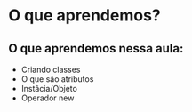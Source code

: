 # O que aprendemos?


## O que aprendemos nessa aula:

- Criando classes
- O que são atributos
- Instâcia/Objeto
- Operador new
